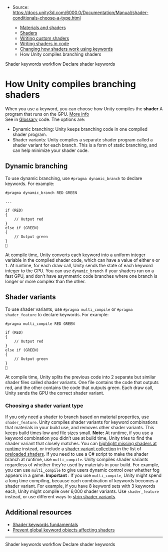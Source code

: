 * Source: https://docs.unity3d.com/6000.0/Documentation/Manual/shader-conditionals-choose-a-type.html

  * [Materials and shaders](https://docs.unity3d.com/6000.0/Documentation/Manual/materials-and-shaders.html)
  * [Shaders](https://docs.unity3d.com/6000.0/Documentation/Manual/Shaders.html)
  * [Writing custom shaders](https://docs.unity3d.com/6000.0/Documentation/Manual/writing-custom-shaders.html)
  * [Writing shaders in code](https://docs.unity3d.com/6000.0/Documentation/Manual/shader-writing.html)
  * [Changing how shaders work using keywords](https://docs.unity3d.com/6000.0/Documentation/Manual/SL-MultipleProgramVariants.html)
  * How Unity compiles branching shaders


[](https://docs.unity3d.com/6000.0/Documentation/Manual/shader-keywords.html)
Shader keywords workflow
[](https://docs.unity3d.com/6000.0/Documentation/Manual/SL-MultipleProgramVariants-declare.html)
Declare shader keywords
# How Unity compiles branching shaders
When you use a keyword, you can choose how Unity compiles the **shader** A program that runs on the GPU. [More info](https://docs.unity3d.com/6000.0/Documentation/Manual/Shaders.html)  
See in [Glossary](https://docs.unity3d.com/6000.0/Documentation/Manual/Glossary.html#Shader) code. The options are:
  * Dynamic branching: Unity keeps branching code in one compiled shader program.
  * Shader variants: Unity compiles a separate shader program called a shader variant for each branch. This is a form of static branching, and can help minimize your shader code.


## Dynamic branching
To use dynamic branching, use `#pragma dynamic_branch` to declare keywords. For example:
```
#pragma dynamic_branch RED GREEN

...

if (RED)
{
    // Output red
}
else if (GREEN)
{
    // Output green
}

```

At compile time, Unity converts each keyword into a uniform integer variable in the compiled shader code, which can have a value of either `0` or `1`. At runtime, for each draw call, Unity sends the state of each keyword integer to the GPU.
You can use `dynamic_branch` if your shaders run on a fast GPU, and don’t have asymmetric code branches where one branch is longer or more complex than the other.
## Shader variants
To use shader variants, use `#pragma multi_compile` or `#pragma shader_feature` to declare keywords. For example:
```
#pragma multi_compile RED GREEN

if (RED)
{
    // Output red
}
else if (GREEN)
{
    // Output green
}

```

At compile time, Unity splits the previous code into 2 separate but similar shader files called shader variants. One file contains the code that outputs red, and the other contains the code that outputs green. Each draw call, Unity sends the GPU the correct shader variant.
### Choosing a shader variant type
If you only need a shader to branch based on material properties, use `shader_feature`. Unity compiles shader variants for keyword combinations that materials in your build use, and removes other shader variants. This keeps build times low and file sizes small. 
**Note:** At runtime, if you use a keyword combination you didn’t use at build time, Unity tries to find the shader variant that closely matches. You can [highlight missing shaders at runtime](https://docs.unity3d.com/6000.0/Documentation/Manual/shader-how-many-variants.html#highlight-missing-shaders) instead, or include a [shader variant collection](https://docs.unity3d.com/6000.0/Documentation/Manual/shader-variant-collections.html) in the list of [preloaded shaders](https://docs.unity3d.com/6000.0/Documentation/Manual/class-GraphicsSettings.html#shader-loading).
If you need to use a C# script to make the shader branch at runtime, use `multi_compile`. Unity compiles shader variants regardless of whether they’re used by materials in your build. For example, you can use `multi_compile` to give users dynamic control over whether fog appears in a game.
**Important** : If you use `multi_compile`, Unity might spend a long time compiling, because each combination of keywords becomes a shader variant. For example, if you have 8 keyword sets with 3 keywords each, Unity might compile over 6,000 shader variants. Use `shader_feature` instead, or use different ways to [strip shader variants](https://docs.unity3d.com/6000.0/Documentation/Manual/shader-variant-stripping.html).
## Additional resources
  * [Shader keywords fundamentals](https://docs.unity3d.com/6000.0/Documentation/Manual/shader-keywords.html)
  * [Prevent global keyword objects affecting shaders](https://docs.unity3d.com/6000.0/Documentation/Manual/shader-keywords-scripts.html#prevent-global-keyword-objects-affecting-shaders)


* * *
[](https://docs.unity3d.com/6000.0/Documentation/Manual/shader-keywords.html)
Shader keywords workflow
[](https://docs.unity3d.com/6000.0/Documentation/Manual/SL-MultipleProgramVariants-declare.html)
Declare shader keywords
